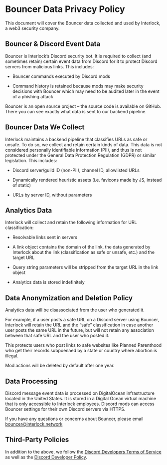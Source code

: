 # Bouncer Data Privacy Policy
This document will cover the Bouncer data collected and used by Interlock, a web3 security company.

## Bouncer & Discord Event Data
Bouncer is Interlock’s Discord security bot. It is required to collect (and sometimes retain) certain event data from Discord for it to protect Discord servers from malicious links. This includes:

* Bouncer commands executed by Discord mods

* Command history is retained because mods may make security decisions with Bouncer which may need to be audited later in the event of a phishing attack

Bouncer is an open source project – the source code is available on GitHub. There you can see exactly what data is sent to our backend pipeline.

## Bouncer Data We Collect
Interlock maintains a backend pipeline that classifies URLs as safe or unsafe. To do so, we collect and retain certain kinds of data. This data is not considered personally identifiable information (PII), and thus is not protected under the General Data Protection Regulation (GDPR) or similar legislation. This includes:

* Discord server/guild ID (non-PII), channel ID, allowlisted URLs

* Dynamically rendered heuristic assets (i.e. favicons made by JS, instead of static)

* URLs by server ID, without parameters

## Analytics Data
Interlock will collect and retain the following information for URL classification:

* Resolvable links sent in servers

* A link object contains the domain of the link, the data generated by Interlock about the link (classification as safe or unsafe, etc.) and the target URL

* Query string parameters will be stripped from the target URL in the link object

* Analytics data is stored indefinitely

## Data Anonymization and Deletion Policy
Analytics data will be disassociated from the user who generated it.

For example, if a user posts a safe URL on a Discord server using Bouncer, Interlock will retain the URL and the “safe” classification in case another user posts the same URL in the future, but will not retain any association between that safe URL and the user who posted it.

This protects users who post links to safe websites like Planned Parenthood who get their records subpoenaed by a state or country where abortion is illegal.

Mod actions will be deleted by default after one year.

## Data Processing
Discord message event data is processed on DigitalOcean infrastructure located in the United States. It is stored in a Digital Ocean virtual machine that is only accessible to Interlock employees. Discord mods can access Bouncer settings for their own Discord servers via HTTPS.

If you have any questions or concerns about Bouncer, please email bouncer@interlock.network

## Third-Party Policies
In addition to the above, we follow the [Discord Developers Terms of Service](https://discord.com/developers/docs/policies-and-agreements/developer-terms-of-service) as well as the [Discord Developer Policy](https://discord.com/developers/docs/policies-and-agreements/developer-policy).
